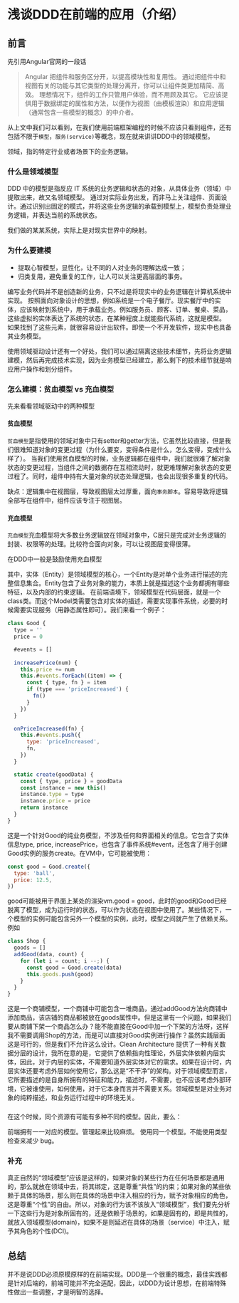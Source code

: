 # 浅谈DDD在前端的应用（介绍）

## 前言

先引用Angular官网的一段话

>Angular 把组件和服务区分开，以提高模块性和复用性。 通过把组件中和视图有关的功能与其它类型的处理分离开，你可以让组件类更加精简、高效。
>理想情况下，组件的工作只管用户体验，而不用顾及其它。 它应该提供用于数据绑定的属性和方法，以便作为视图（由模板渲染）和应用逻辑（通常包含一些模型的概念）的中介者。

从上文中我们可以看到，在我们使用前端框架编程的时候不应该只看到组件，还有包括不限于`模型`，`服务(service)`等概念，现在就来讲讲DDD中的领域模型。

领域，指的特定行业或者场景下的业务逻辑。

### 什么是领域模型

DDD 中的模型是指反应 IT 系统的业务逻辑和状态的对象，从具体业务（领域）中提取出来，故又名领域模型。
通过对实际业务出发，而非马上关注组件、页面设计。通过识别出固定的模式，并将这些业务逻辑的承载到模型上，模型负责处理业务逻辑，并表达当前的系统状态。

我们做的某某系统，实际上是对现实世界中的映射。

### 为什么要建模

- 提取心智模型，显性化，让不同的人对业务的理解达成一致；
- 归类复用，避免重复的工作，让人可以关注更高层面的事务。

编写业务代码并不是创造新的业务，只不过是将现实中的业务逻辑在计算机系统中实现。
按照面向对象设计的思想，例如系统是一个电子餐厅。现实餐厅中的实体，应该映射到系统中，用于承载业务。例如服务员、顾客、订单、餐桌、菜品，这些虚拟的实体表达了系统的状态，在某种程度上就能指代系统，这就是模型。
如果找到了这些元素，就很容易设计出软件。即使一个不开发软件，现实中也具备其业务模型。

使用领域驱动设计还有一个好处，我们可以通过隔离这些技术细节，先将业务逻辑建模，然后再完成技术实现，因为业务模型已经建立，那么剩下的技术细节就是响应用户操作和划分组件。

### 怎么建模：贫血模型 vs 充血模型

先来看看领域驱动中的两种模型

#### 贫血模型

`贫血模型`是指使用的领域对象中只有setter和getter方法，它虽然比较直接，但是我们很难知道对象的变更过程（为什么要变，变得条件是什么，怎么变得，变成什么样了）。
当我们使用贫血模型的时候，业务逻辑都在组件中，我们就很难了解对象状态的变更过程，当组件之间的数据存在互相流动时，就更难理解对象状态的变更过程了。同时，组件中持有大量对象的状态处理逻辑，也会出现很多重复的代码。

缺点：逻辑集中在视图层，导致视图层太过厚重，面向`事务脚本`。容易导致将逻辑全部写在组件中，组件应该专注于视图层。

#### 充血模型

`充血模型`充血模型将大多数业务逻辑放在领域对象中，C层只是完成对业务逻辑的封装、权限等的处理。比较符合面向对象，可以让视图层变得很薄。

在DDD中一般是鼓励使用充血模型

其中，实体（Entity）是领域模型的核心，一个Entity是对单个业务进行描述的完整信息集合。Entity包含了业务对象的能力，本质上就是描述这个业务都拥有哪些特征，以及内部的约束逻辑。
在前端语境下，领域模型在代码层面，就是一个class类。而这个Model类需要包含对实体的描述，需要实现事件系统，必要的时候需要实现服务（用静态属性即可）。我们来看一个例子：

```javascript
class Good {
  type = ''
  price = 0

  #events = []
  
  increasePrice(num) {
    this.price += num
    this.#events.forEach((item) => {
      const { type, fn } = item
      if (type === 'priceIncreased') {
        fn()
      }
    })
  }

  onPriceIncreased(fn) {
    this.#events.push({
      type: 'priceIncreased',
      fn,
    })
  }

  static create(goodData) {
    const { type, price } = goodData
    const instance = new this()
    instance.type = type
    instance.price = price
    return instance
  }
}
```

这是一个针对Good的纯业务模型，不涉及任何和界面相关的信息。它包含了实体信息type, price, increasePrice，也包含了事件系统#event，还包含了用于创建Good实例的服务create。在VM中，它可能被使用：

```javascript
const good = Good.create({
  type: 'ball',
  price: 12.5,
})
```

good可能被用于界面上某处的渲染vm.good = good，此时的good和Good已经脱离了模型，成为运行时的状态，可以作为状态在视图中使用了。某些情况下，一个模型的实例可能包含另外一个模型的实例，此时，模型之间就产生了依赖关系。例如

```javascript
class Shop {
  goods = []
  addGood(data, count) {
    for (let i = count; i --;) {
      const good = Good.create(data)
      this.goods.push(good)
    }
  }
}
```

这是一个商铺模型，一个商铺中可能包含一堆商品，通过addGood方法向商铺中添加商品，该店铺的商品都被放在goods属性中。但是这里有一个问题，如果我们要从商铺下架一个商品怎么办？能不能直接在Good中加一个下架的方法呀，这样我不需要调用Shop的方法，而是可以直接对Good实例进行操作？虽然实践层面这是可行的，但是我们不允许这么设计。Clean Architecture 提供了一种有关数据分层的设计，我所在意的是，它提供了依赖指向性理论，外层实体依赖内层实体，因此，对于内层的实体，不需要知道外层实体对它的需求。如果在设计时，内层实体还要考虑外层如何使用它，那么这是“不干净”的架构。对于领域模型而言，它所要描述的是自身所拥有的特征和能力，描述时，不需要，也不应该考虑外部环境，它被谁使用，如何使用，对于它本身而言并不需要关系。领域模型是对业务对象的纯粹描述，和业务运行过程中的环境无关。


###

在这个时候，同个资源有可能有多种不同的模型。因此，要么：

前端拥有一一对应的模型。管理起来比较麻烦。
使用同一个模型。不能使用类型检查来减少 bug。

### 补充

真正自然的“领域模型”应该是这样的，如果对象的某些行为在任何场景都是通用的，那么就放在领域中去，将其绑定，这是尊重“共性”的约束；如果对象的某些依赖于具体的场景，那么则在具体的场景中注入相应的行为，赋予对象相应的角色，这是尊重“个性”的自由。所以，对象的行为该不该放入“领域模型”，我们要先分析一下这些行为是对象所固有的，还是依赖于场景的，如果是固有的，即是共性的，就放入领域模型(domain)，如果不是则延迟在具体的场景（service）中注入，赋予其角色的个性(DCI)。

## 总结

并不是说DDD必须原模原样的在前端实现。DDD是一个很重的概念，最佳实践都是针对后端的，前端可能并不完全适配，因此，以DDD为设计思想，在前端特殊性做出一些调整，才是明智的选择。
